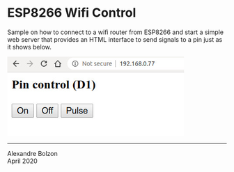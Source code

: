 # ESP8266 Wifi Control

Sample on how to connect to a wifi router from ESP8266 and start a simple web server that provides an HTML interface to send signals to a pin just as it shows below.

![](interface.jpg)

---

Alexandre Bolzon  
April 2020
